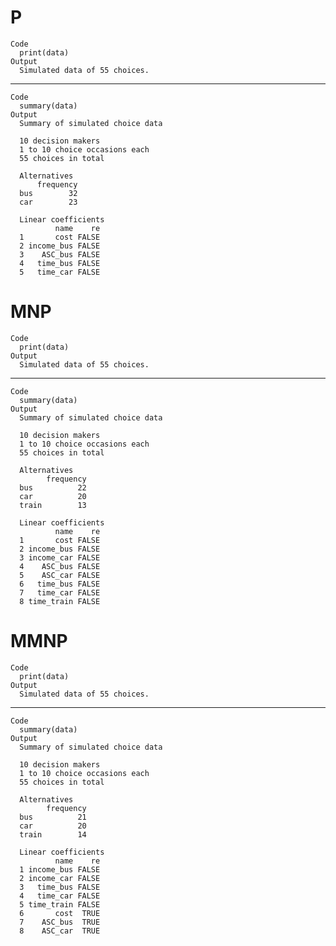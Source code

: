 # P

    Code
      print(data)
    Output
      Simulated data of 55 choices.

---

    Code
      summary(data)
    Output
      Summary of simulated choice data
      
      10 decision makers 
      1 to 10 choice occasions each 
      55 choices in total
      
      Alternatives
          frequency
      bus        32
      car        23
      
      Linear coefficients
              name    re
      1       cost FALSE
      2 income_bus FALSE
      3    ASC_bus FALSE
      4   time_bus FALSE
      5   time_car FALSE

# MNP

    Code
      print(data)
    Output
      Simulated data of 55 choices.

---

    Code
      summary(data)
    Output
      Summary of simulated choice data
      
      10 decision makers 
      1 to 10 choice occasions each 
      55 choices in total
      
      Alternatives
            frequency
      bus          22
      car          20
      train        13
      
      Linear coefficients
              name    re
      1       cost FALSE
      2 income_bus FALSE
      3 income_car FALSE
      4    ASC_bus FALSE
      5    ASC_car FALSE
      6   time_bus FALSE
      7   time_car FALSE
      8 time_train FALSE

# MMNP

    Code
      print(data)
    Output
      Simulated data of 55 choices.

---

    Code
      summary(data)
    Output
      Summary of simulated choice data
      
      10 decision makers 
      1 to 10 choice occasions each 
      55 choices in total
      
      Alternatives
            frequency
      bus          21
      car          20
      train        14
      
      Linear coefficients
              name    re
      1 income_bus FALSE
      2 income_car FALSE
      3   time_bus FALSE
      4   time_car FALSE
      5 time_train FALSE
      6       cost  TRUE
      7    ASC_bus  TRUE
      8    ASC_car  TRUE

